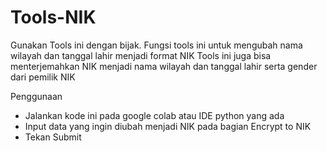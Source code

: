 # Tools-NIK
Gunakan Tools ini dengan bijak.
Fungsi tools ini untuk mengubah nama wilayah dan tanggal lahir menjadi format NIK
Tools ini juga bisa menterjemahkan NIK menjadi nama wilayah dan tanggal lahir serta gender dari pemilik NIK


Penggunaan
- Jalankan kode ini pada google colab atau IDE python yang ada
- Input data yang ingin diubah menjadi NIK pada bagian Encrypt to NIK
- Tekan Submit
